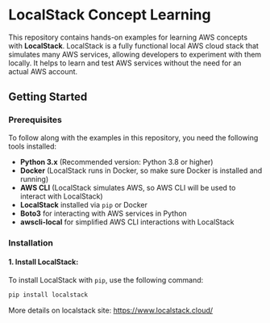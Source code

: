# LocalStack Concept Learning

This repository contains hands-on examples for learning AWS concepts with **LocalStack**. LocalStack is a fully functional local AWS cloud stack that simulates many AWS services, allowing developers to experiment with them locally. It helps to learn and test AWS services without the need for an actual AWS account.

## Getting Started

### Prerequisites

To follow along with the examples in this repository, you need the following tools installed:

- **Python 3.x** (Recommended version: Python 3.8 or higher)
- **Docker** (LocalStack runs in Docker, so make sure Docker is installed and running)
- **AWS CLI** (LocalStack simulates AWS, so AWS CLI will be used to interact with LocalStack)
- **LocalStack** installed via `pip` or Docker
- **Boto3** for interacting with AWS services in Python
- **awscli-local** for simplified AWS CLI interactions with LocalStack

### Installation

#### 1. **Install LocalStack**:
To install LocalStack with `pip`, use the following command:

```bash
pip install localstack

```
More details on localstack site: https://www.localstack.cloud/